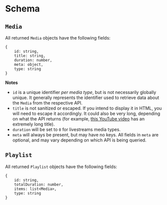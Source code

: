 # Schema #

## `Media` ##

All returned `Media` objects have the following fields:

```
{
    id: string,
    title: string,
    duration: number,
    meta: object,
    type: string
}
```

**Notes**

  * `id` is a unique identifier *per media type*, but is not necessarily
    globally unique.  It generally represents the identifier used to retrieve
    data about the `Media` from the respective API.
  * `title` is not sanitized or escaped.  If you intend to display it in HTML,
    you will need to escape it accordingly.  It could also be very long,
    depending on what the API returns (for example, [this YouTube
    video](https://developers.google.com/apis-explorer/?hl=en_US#p/youtube/v3/youtube.videos.list?part=snippet&id=PKbbOq0bNvE&_h=3&)
    has an extremely long title).
  * `duration` will be set to `0` for livestreams media types.
  * `meta` will always be present, but may have no keys.  All fields in `meta`
    are optional, and may vary depending on which API is being queried.

## `Playlist` ##

All returned `Playlist` objects have the following fields:

```
{
    id: string,
    totalDuration: number,
    items: list<Media>,
    type: string
}
```
